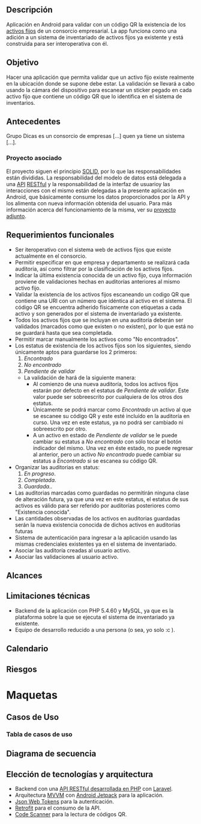 ## Descripción
Aplicación en Android para validar con un código QR la existencia de los [activos fijos][activo_fijo] de un consorcio empresarial. La app funciona como una adición a un sistema de inventariado de activos fijos ya existente y está construida para ser interoperativa con él.

## Objetivo
Hacer una aplicación que permita validar que un activo fijo existe realmente en la ubicación donde se supone debe estar. La validación se llevará a cabo usando la cámara del dispositivo para escanear un sticker pegado en cada activo fijo que contiene un código QR que lo identifica en el sistema de inventarios.

## Antecedentes
Grupo Dicas es un consorcio de empresas [...] quen ya tiene un sistema [...].

### Proyecto asociado
El proyecto siguen el principio [SOLID][solid], por lo que las responsabilidades están divididas.
La responsabilidad del modelo de datos está delegada a una [API][api] [RESTful][rest] y la responsabilidad de la interfaz de usuarioy las interacciones con el mismo están delegadas a la presente aplicación en Android, que básicamente consume los datos proporcionados por la API y los alimenta con nueva información obtenida del usuario. Para más información acerca del funcionamiento de la misma, ver su [proyecto adjunto][auditorias_api].

## Requerimientos funcionales
+ Ser iteroperativo con el sistema web de activos fijos que existe actualmente en el consorcio.
+ Permitir especificar en que empresa y departamento  se realizará cada auditoria, así como filtrar por la clasificación de los activos fijos.
+ Indicar la última existencia conocida de un activo fijo, cuya información proviene de validaciones hechas en auditorías anteriores al mismo activo fijo.
+ Validar la existencia de los activos fijos escaneando un codigo QR que contiene una URI con un número que idéntica al activo en el sistema. El código QR se encuentra adherido físicamente con etiquetas a cada activo y son generados por el sistema de inventariado ya existente.
+ Todos los activos fijos que se incluyan en una auditoría deberán ser validados (marcados como que existen o no existen), por lo que está no se guardará hasta que sea completada.
+ Permitir marcar manualmente los activos como "No encontrados".
+ Los estatus de existencia de los activos fijos son los siguientes, siendo únicamente aptos para guardarse los 2 primeros:
  1. *Encontrado*
  2. *No encontrado*
  3. *Pendiente de validar*
  + La validación de hará de la siguiente manera:
    - Al comienzo de una nueva auditoría, todos los activos fijos estarán por defecto en el estatus de *Pendiente de validar*. Este valor puede ser sobreescrito por cualquiera de los otros dos estatus.
    - Únicamente se podrá marcar como *Encontrado* un activo al que se escanee su código QR y este esté incluído en la auditoría en curso. Una vez en este estatus, ya no podrá ser cambiado ni sobreescrito por otro.
    - A un activo en estado de *Pendiente de validar* se le puede cambiar su estatus a *No encontrado* con sólo tocar el botón indicador del mismo. Una vez en éste estado, no puede regresar al anterior, pero un activo *No encontrado* puede cambiar su estatus a *Encontrado* si se escanea su código QR.
+ Organizar las auditorias en status: 
  1. *En progreso*.
  2. *Completada*.
  3. *Guardada*..
+ Las auditorias marcadas como guardadas no permitirán ninguna clase de alteración futura, ya que una vez en este estatus, el estatus de sus activos es válido para ser referido por auditorías posteriores como "Existencia conocida".
+ Las cantidades observadas de los activos en auditorias guardadas serán la nueva existencia conocida de dichos activos en auditorias futuras
+ Sistema de autenticación para ingresar a la aplicación usando las mismas credenciales existentes ya en el sistema de inventariado.
+ Asociar las auditoría creadas al usuario activo.
+ Asociar las validaciones al usuario activo.

## Alcances


## Limitaciones técnicas 
+ Backend de la aplicación con PHP 5.4.60 y MySQL, ya que es la plataforma sobre la que se ejecuta el sistema de inventariado ya existente.
+ Equipo de desarrollo reducido a una persona (o sea, yo solo :c ).



## Calendario

## Riesgos


# Maquetas
## Casos de Uso

### Tabla de casos de uso

## Diagrama de secuencia
	


## Elección de tecnologías y arquitectura
+ Backend con una [API RESTful desarrollada en PHP](https://github.com/gggiovanny/dicas-auditorias-api) con [Laravel](https://laravel.com/).
+ Arquitectura [MVVM](https://en.wikipedia.org/wiki/Model%E2%80%93view%E2%80%93viewmodel) con  [Android  Jetpack](https://developer.android.com/jetpack) para la aplicación.
+ [Json Web Tokens](https://jwt.io/) para la autenticación.
+ [Retrofit](https://square.github.io/retrofit/) para el consumo de la API.
+ [Code Scanner](https://github.com/yuriy-budiyev/code-scanner) para la lectura de códigos QR.


[activo_fijo]:https://es.m.wikipedia.org/wiki/Activo_fijo
[solid]:https://es.m.wikipedia.org/wiki/SOLID
[auditorias_api]: https://github.com/gggiovanny/dicas-auditorias-api
[api]:https://es.wikipedia.org/wiki/Web_API
[rest]:https://es.wikipedia.org/wiki/Transferencia_de_Estado_Representacional
